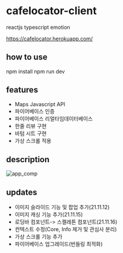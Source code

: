 # cafelocator-client
reactjs typescript emotion

https://cafelocator.herokuapp.com/

## how to use
npm install
npm run dev

## features
- Maps Javascript API
- 파이어베이스 인증
- 파이어베이스 리얼타임데이터베이스
- 한줄 리뷰 구현
- 바텀 시트 구현
- 가상 스크롤 적용

## description
![app_comp](https://user-images.githubusercontent.com/39756786/154645691-bce6c80c-0462-4d83-8273-5a4cda54f634.gif)


## updates
- 이미지 슬라이드 기능 및 팝업 추가(21.11.12)
- 이미지 캐싱 기능 추가(21.11.15)
- 로딩바 컴포넌트-> 스켈레톤 컴포넌트(21.11.16)
- 컨텍스트 수정(Core, Info 제거 및 관심사 분리)
- 가상 스크롤 기능 추가
- 파이어베이스 업그레이드(번들링 최적화)
